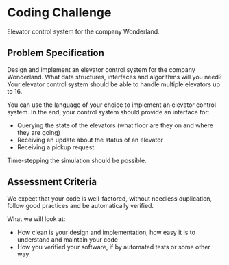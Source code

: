 # Coding Challenge

Elevator control system for the company Wonderland.

## Problem Specification

Design and implement an elevator control system for the company Wonderland.
What data structures, interfaces and algorithms will you need?
Your elevator control system should be able to handle multiple elevators up to 16.

You can use the language of your choice to implement an elevator control system.
In the end, your control system should provide an interface for:

- Querying the state of the elevators (what floor are they on and where they are going)
- Receiving an update about the status of an elevator
- Receiving a pickup request

Time-stepping the simulation should be possible.

## Assessment Criteria

We expect that your code is well-factored, without needless
duplication, follow good practices and be automatically verified.

What we will look at:
- How clean is your design and implementation, how easy it is to
understand and maintain your code
- How you verified your software, if by automated tests or some
other way
